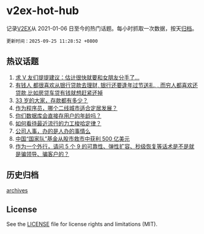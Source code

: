 # v2ex-hot-hub

 记录[V2EX](https://www.v2ex.com/)从 2021-01-06 日至今的热门话题。每小时抓取一次数据，按天[归档](archives)。

`更新时间：2025-09-25 11:28:52 +0800`

## 热议话题

1. [求 V 友们提提建议：估计很快就要和女朋友分手了...](https://www.v2ex.com/t/1161535)
1. [有钱人 都很喜欢从银行贷款去理财, 银行还要逢年过节送礼, , 而穷人都喜欢还贷款,比如房贷车贷有钱就想赶紧还掉](https://www.v2ex.com/t/1161567)
1. [33 岁的大家，存款都有多少？](https://www.v2ex.com/t/1161675)
1. [作为程序员，哪个二线城市适合定居发展？](https://www.v2ex.com/t/1161661)
1. [你们数据库会直接存用户的年龄吗？](https://www.v2ex.com/t/1161470)
1. [如何看待最近流行的力工梭哈定律？](https://www.v2ex.com/t/1161513)
1. [公司人事，办的是人办的事情么](https://www.v2ex.com/t/1161537)
1. [中国“国家队”基金从股市救市中获利 500 亿美元](https://www.v2ex.com/t/1161657)
1. [作为一个外行，请问 5 个 9 的可靠性、弹性扩容、秒级恢复等话术是不是就是骗领导、骗客户的？](https://www.v2ex.com/t/1161480)

## 历史归档

[archives](archives)

## License

See the [LICENSE](LICENSE) file for license rights and limitations (MIT).
